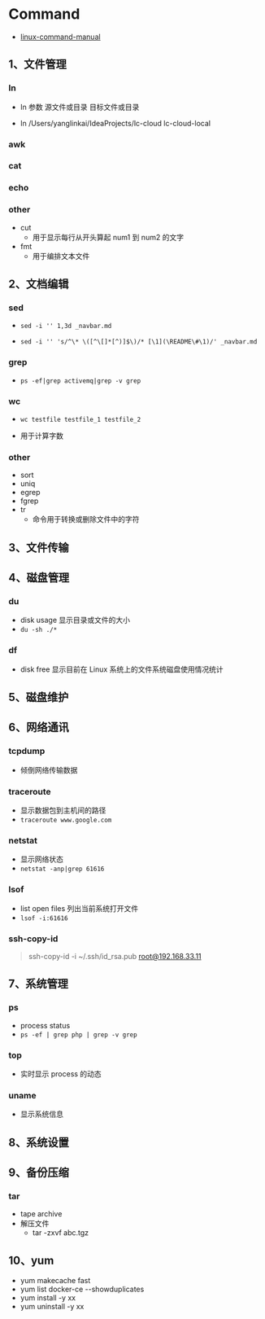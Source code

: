 # Command

- [linux-command-manual](https://www.runoob.com/linux/linux-command-manual.html)

## 1、文件管理

### ln

- ln 参数 源文件或目录 目标文件或目录

- ln /Users/yanglinkai/IdeaProjects/lc-cloud lc-cloud-local

### awk

### cat

### echo

### other

- cut
  - 用于显示每行从开头算起 num1 到 num2 的文字
- fmt
  - 用于编排文本文件



## 2、文档编辑

### sed

- `sed -i '' 1,3d _navbar.md`

- `sed -i '' 's/^\* \([^\[]*[^)]$\)/* [\1](\README\#\1)/' _navbar.md`

### grep

- `ps -ef|grep activemq|grep -v grep`

### wc

- `wc testfile testfile_1 testfile_2`

- 用于计算字数

### other

- sort
- uniq
- egrep
- fgrep
- tr
  - 命令用于转换或删除文件中的字符

## 3、文件传输

## 4、磁盘管理

### du

- disk usage 显示目录或文件的大小
- `du -sh ./*`

### df

- disk free 显示目前在 Linux 系统上的文件系统磁盘使用情况统计

## 5、磁盘维护

## 6、网络通讯

### tcpdump

- 倾倒网络传输数据

### traceroute

- 显示数据包到主机间的路径
- `traceroute www.google.com`

### netstat

- 显示网络状态
- `netstat -anp|grep 61616`

### lsof

- list open files 列出当前系统打开文件
- `lsof -i:61616`

### ssh-copy-id

> ssh-copy-id -i ~/.ssh/id_rsa.pub root@192.168.33.11

## 7、系统管理

### ps

- process status
- `ps -ef | grep php | grep -v grep`

### top

- 实时显示 process 的动态

### uname

- 显示系统信息



## 8、系统设置

## 9、备份压缩

### tar

- tape archive
- 解压文件
  - tar -zxvf abc.tgz

## 10、yum

- yum makecache fast
- yum list docker-ce --showduplicates
- yum install -y xx
- yum uninstall -y xx